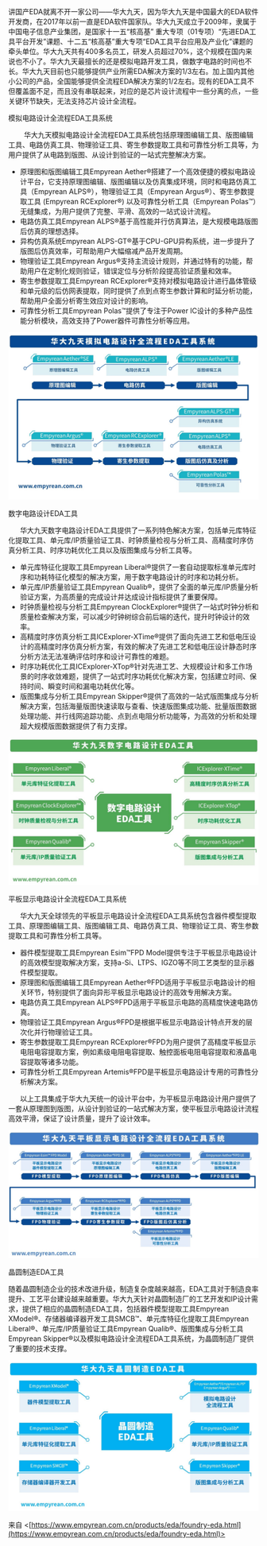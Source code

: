 讲国产EDA就离不开一家公司——华大九天，因为华大九天是中国最大的EDA软件开发商，在2017年以前一直是EDA软件国家队。华大九天成立于2009年，隶属于中国电子信息产业集团，是国家十一五“核高基” 重大专项（01专项）“先进EDA工具平台开发”课题、十二五“核高基”重大专项“EDA工具平台应用及产业化”课题的牵头单位。华大九天共有400多名员工，研发人员超过70%，这个规模在国内来说也不小了。华大九天最擅长的还是模拟电路开发工具，做数字电路的时间也不长。华大九天目前也只能够提供产业所需EDA解决方案的1/3左右。加上国内其他小公司的产品，全国能够提供全流程EDA解决方案的1/2左右。现有的EDA工具不但覆盖面不足，而且没有串联起来，对应的是芯片设计流程中一些分离的点，一些关键环节缺失，无法支持芯片设计全流程。

模拟电路设计全流程EDA工具系统

        华大九天模拟电路设计全流程EDA工具系统包括原理图编辑工具、版图编辑工具、电路仿真工具、物理验证工具、寄生参数提取工具和可靠性分析工具等，为用户提供了从电路到版图、从设计到验证的一站式完整解决方案。

- 原理图和版图编辑工具Empyrean Aether®搭建了一个高效便捷的模拟电路设计平台，它支持原理图编辑、版图编辑以及仿真集成环境，同时和电路仿真工具（Empyrean ALPS®），物理验证工具（Empyrean Argus®）、寄生参数提取工具 (Empyrean RCExplorer®) 以及可靠性分析工具（Empyrean Polas™）无缝集成，为用户提供了完整、平滑、高效的一站式设计流程。
- 电路仿真工具Empyrean ALPS®基于高性能并行仿真算法，是大规模电路版图后仿真的理想选择。
- 异构仿真系统Empyrean ALPS-GT®基于CPU-GPU异构系统，进一步提升了版图后仿真效率，可帮助用户大幅缩减产品开发周期。
- 物理验证工具Empyrean Argus®支持主流设计规则，并通过特有的功能，帮助用户在定制化规则验证，错误定位与分析阶段提高验证质量和效率。
- 寄生参数提取工具Empyrean RCExplorer®支持对模拟电路设计进行晶体管级和单元级的后仿网表提取，同时提供了点到点寄生参数计算和时延分析功能，帮助用户全面分析寄生效应对设计的影响。
- 可靠性分析工具Empyrean Polas™提供了专注于Power IC设计的多种产品性能分析模块，高效支持了Power器件可靠性分析等应用。

![](docs/EDA/EDA%E4%BC%81%E4%B8%9A/%E5%85%AC%E5%8F%B8/attachments/%E5%8D%8E%E5%A4%A7%E4%B9%9D%E5%A4%A9/deeba74757deb84fc2756d827fd05c24_MD5.jpg)

数字电路设计EDA工具

      华大九天数字电路设计EDA工具提供了一系列特色解决方案，包括单元库特征化提取工具、单元库/IP质量验证工具、时钟质量检视与分析工具、高精度时序仿真分析工具、时序功耗优化工具以及版图集成与分析工具等。

- 单元库特征化提取工具Empyrean Liberal®提供了一套自动提取标准单元库时序和功耗特征化模型的解决方案，用于数字电路设计的时序和功耗分析。
- 单元库/IP质量验证工具Empyrean Qualib®，提供了全面的单元库/IP质量分析验证方案，为高质量的完成设计并达成设计指标提供了重要保障。
- 时钟质量检视与分析工具Empyrean ClockExplorer®提供了一站式时钟分析和质量检查解决方案，可以减少时钟树综合前后端的迭代，提升时钟设计的效率。
- 高精度时序仿真分析工具ICExplorer-XTime®提供了面向先进工艺和低电压设计的高精度时序仿真分析方案，有效的解决了先进工艺和低电压设计静态时序分析方法无法准确评估时序和设计可靠性的难题。
- 时序功耗优化工具ICExplorer-XTop®针对先进工艺、大规模设计和多工作场景的时序收敛难题，提供了一站式时序功耗优化解决方案，包括建立时间、保持时间、瞬变时间和漏电功耗优化等。
- 版图集成与分析工具Empyrean Skipper®提供了高效的一站式版图集成与分析解决方案，包括海量版图快速读取与查看、快速版图集成功能、批量版图数据处理功能、并行线网追踪功能、点到点电阻分析功能等，为高效的分析和处理超大规模版图数据提供了有力支撑。

![](docs/EDA/EDA%E4%BC%81%E4%B8%9A/%E5%85%AC%E5%8F%B8/attachments/%E5%8D%8E%E5%A4%A7%E4%B9%9D%E5%A4%A9/5d4b6d55fed0c6e61b67af968621e133_MD5.jpg)

平板显示电路设计全流程EDA工具系统

      华大九天全球领先的平板显示电路设计全流程EDA工具系统包含器件模型提取工具、原理图编辑工具、版图编辑工具、电路仿真工具、物理验证工具、寄生参数提取工具和可靠性分析工具等。

- 器件模型提取工具Empyrean Esim™FPD Model提供专注于平板显示电路设计的高效模型提取解决方案，支持a-Si、LTPS、IGZO等不同工艺类型的显示器件模型提取。
- 原理图和版图编辑工具Empyrean Aether®FPD适用于平板显示电路设计的相关环节，特别提供了面向异形平板显示电路设计的高效专用解决方案。
- 电路仿真工具Empyrean ALPS®FPD适用于平板显示电路的高精度快速电路仿真。
- 物理验证工具Empyrean Argus®FPD是根据平板显示电路设计特点开发的层次化并行物理验证工具。
- 寄生参数提取工具Empyrean RCExplorer®FPD为用户提供了高精度平板显示电阻电容提取方案，例如素级电阻电容提取、触控面板电阻电容提取和液晶电容提取等诸多功能。
- 可靠性分析工具Empyrean Artemis®FPD是平板显示电路设计专用的可靠性分析解决方案。

      以上工具集成于华大九天统一的设计平台中，为平板显示电路设计用户提供了一套从原理图到版图，从设计到验证的一站式解决方案，使平板显示电路设计流程高效平滑，保证了设计质量，提升了设计效率。

![](docs/EDA/EDA%E4%BC%81%E4%B8%9A/%E5%85%AC%E5%8F%B8/attachments/%E5%8D%8E%E5%A4%A7%E4%B9%9D%E5%A4%A9/c2548ac1539d9b26b4aebeb14bc586b7_MD5.jpg)

晶圆制造EDA工具

随着晶圆制造企业的技术改进升级，制造复杂度越来越高，EDA工具对于制造良率提升、工艺平台建设越来越重要。华大九天针对晶圆制造厂的工艺开发和IP设计需求，提供了相应的晶圆制造EDA工具，包括器件模型提取工具Empyrean XModel®、存储器编译器开发工具SMCB™、单元库特征化提取工具Empyrean Liberal®、单元库/IP质量验证工具Empyrean Qualib®、版图集成与分析工具Empyrean Skipper®以及模拟电路设计全流程EDA工具系统，为晶圆制造厂提供了重要的技术支撑。

![](docs/EDA/EDA%E4%BC%81%E4%B8%9A/%E5%85%AC%E5%8F%B8/attachments/%E5%8D%8E%E5%A4%A7%E4%B9%9D%E5%A4%A9/967147e8f99a17dd342f6b34e4b1972d_MD5.jpg)

来自 <[https://www.empyrean.com.cn/products/eda/foundry-eda.html](https://www.empyrean.com.cn/products/eda/foundry-eda.html)>


